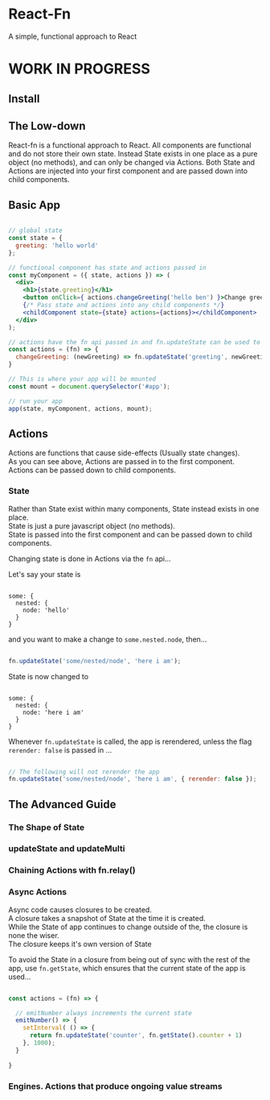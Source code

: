 # React-Fn
A simple, functional approach to React

# WORK IN PROGRESS

## Install

## The Low-down

React-fn is a functional approach to React. All components are functional and do not store their own state.
Instead State exists in one place as a pure object (no methods), and can only be changed via Actions. Both State and Actions are injected into your first component and are passed down into child components.

## Basic App

```jsx

// global state
const state = {
  greeting: 'hello world'
};

// functional component has state and actions passed in
const myComponent = ({ state, actions }) => (
  <div>
    <h1>{state.greeting}</h1>
    <button onClick={ actions.changeGreeting('hello ben') }>Change greeting</button>
    {/* Pass state and actions into any child components */}
    <childComponent state={state} actions={actions}></childComponent>
  </div>
);

// actions have the fn api passed in and fn.updateState can be used to update the App's State
const actions = (fn) => {
  changeGreeting: (newGreeting) => fn.updateState('greeting', newGreeting)
}

// This is where your app will be mounted
const mount = document.querySelector('#app');

// run your app
app(state, myComponent, actions, mount);

```

## Actions

Actions are functions that cause side-effects (Usually state changes).  
As you can see above, Actions are passed in to the first component.  
Actions can be passed down to child components.

### State

Rather than State exist within many components, State instead exists in one place.  
State is just a pure javascript object (no methods).  
State is passed into the first component and can be passed down to child components.


Changing state is done in Actions via the `fn` api...

Let's say your state is 

```

some: {
  nested: {
    node: 'hello'
  }
}

```

and you want to make a change to `some.nested.node`, then...

```javascript

fn.updateState('some/nested/node', 'here i am');

```

State is now changed to 

```

some: {
  nested: {
    node: 'here i am'
  }
}

```

Whenever `fn.updateState` is called, the app is rerendered, unless the flag `rerender: false` is passed in ...

```javascript

// The following will not rerender the app
fn.updateState('some/nested/node', 'here i am', { rerender: false });

```

## The Advanced Guide

### The Shape of State

### updateState and updateMulti
 
### Chaining Actions with fn.relay()

### Async Actions

Async code causes closures to be created.  
A closure takes a snapshot of State at the time it is created.  
While the State of app continues to change outside of the, the closure is none the wiser.  
The closure keeps it's own version of State

To avoid the State in a closure from being out of sync with the rest of the app, use `fn.getState`, which ensures that the current state of the app is used...

```javascript

const actions = (fn) => {

  // emitNumber always increments the current state
  emitNumber() => {
    setInterval( () => {
      return fn.updateState('counter', fn.getState().counter + 1)
    }, 1000);
  }
  
}

```

### Engines. Actions that produce ongoing value streams
